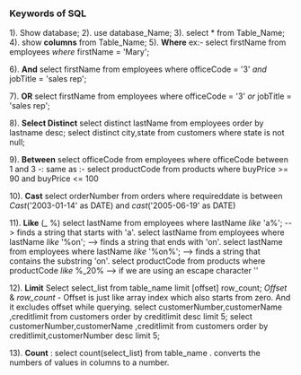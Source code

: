 ### Keywords of SQL ### 

1). Show database;
2). use database_Name;
3). select * from Table_Name;
4). show **columns** from Table_Name;
5). **Where** ex:- 
    select firstName from employees *where* firstName = 'Mary';

6). **And**
    select firstName from employees where officeCode = '3' *and* jobTitle = 'sales rep';

7). **OR** 
    select firstName from employees where officeCode = '3' *or* jobTitle = 'sales rep';

8). **Select Distinct** 
    select distinct lastName from employees order by lastname desc;
    select distinct city,state from customers where state is not null;

9). **Between**
    select officeCode from employees where officeCode between 1 and 3
    -: same as :-
    select productCode from products where buyPrice >= 90 and buyPrice <= 100

10). **Cast**
    select orderNumber from orders where requireddate is between *Cast*('2003-01-14' as DATE) and *cast*('2005-06-19' as DATE)

11). **Like** (_ %)
    select lastName from employees where lastName *like* 'a%';       --> finds a string that starts with 'a'.
    select lastName from employees where lastName *like* '%on';      --> finds a string that ends with 'on'.
    select lastName from employees where lastName *like* '%on%';     --> finds a string that contains the substring 'on'. 
    select productCode from products where productCode *like* %\_20%  --> if we are using an escape character '\'

12). **Limit** 
    Select select_list from table_name limit [offset] row_count;
    *Offset* & *row_count* - Offset is just like array index which also starts from zero. And it excludes offset while querying. 
    select customerNumber,customerName ,creditlimit from customers order by creditlimit desc limit 5;
    select customerNumber,customerName ,creditlimit from customers order by creditlimit,customerNumber desc limit 5;

13). **Count** :
    select count(select_list) from table_name .
    converts the numbers of values in columns to a number.
